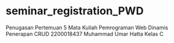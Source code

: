 # seminar_registration_PWD
Penugasan Pertemuan 5 Mata Kuliah Pemrograman Web Dinamis
Penerapan CRUD
2200018437 Muhammad Umar Hatta 
Kelas C
